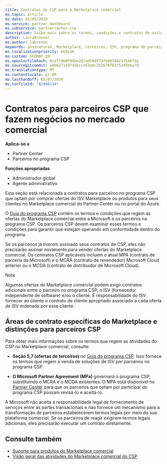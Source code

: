 ```yaml
---
title: Contratos do CSP para o Marketplace comercial
ms.topic: article
ms.date: 05/05/2020
ms.service: partner-dashboard
ms.subservice: partnercenter-csp
description: Saiba mais sobre os termos, condições e contratos de assinaturas para produtos ISV de terceiros adquiridos por parceiros do CSP no mercado comercial.
author: LauraBrenner
ms.author: labrenne
keywords: assinaturas, Marketplace, terceiros, ISV, programa de parceiros CSP, contratos, venda, compra,
ms.localizationpriority: medium
ms.custom: SEOMAY.20
ms.openlocfilehash: 6caf79b0f9dbe287ad59df73fb80749237546f9a
ms.sourcegitcommit: e9b627159745bcce53a8c2b1676f63f5249bba76
ms.translationtype: MT
ms.contentlocale: pt-BR
ms.lasthandoff: 05/07/2020
ms.locfileid: "82908134"
---
```

# <a name="contracts-for-csp-partners-doing-business-in-the-commercial-marketplace"></a>Contratos para parceiros CSP que fazem negócios no mercado comercial

**Aplica-se a**

- Partner Center
- Parceiros no programa CSP

**Funções apropriadas**

- Administrador global
- Agente administrativo

Esta seção está relacionada a contratos para parceiros no programa CSP que optam por comprar ofertas do ISV Marketplace ou produtos para seus clientes no Marketplace comercial do Partner Center ou no portal do Azure.

O [Guia do programa CSP](https://go.microsoft.com/fwlink/p/?LinkId=617100) contém os termos e condições que regem as ofertas do Marketplace comercial entre a Microsoft e os parceiros no programa CSP. Os parceiros CSP devem examinar esses termos e condições para garantir que estejam operando em conformidade dentro do programa.  

Se os parceiros já tiverem assinado seus contratos de CSP, eles não precisarão assinar novamente para vender ofertas do Marketplace comercial. Os contratos CSP aplicáveis incluem o atual MPA (contrato de parceria da Microsoft) e o MCRA (contrato de revendedor) Microsoft Cloud anterior ou o MCDA (contrato de distribuidor de Microsoft Cloud).

>[!NOTE]
> Algumas ofertas do Marketplace comercial podem exigir contratos adicionais entre o parceiro no programa CSP, o ISV (fornecedor independente de software) e/ou o cliente. É responsabilidade do ISV fornecer ao cliente o contrato de cliente apropriado associado a cada oferta de ISV ordenada por esse cliente.

## <a name="specific-marketplace-contract-areas-and-distinctions-for-csp-partners"></a>Áreas de contrato específicas do Marketplace e distinções para parceiros CSP

Para obter mais informações sobre os termos que regem as atividades do CSP no Marketplace comercial, consulte:

- **Seção 5,7 (ofertas de terceiros)** no [Guia do programa CSP](https://go.microsoft.com/fwlink/p/?LinkId=617100). Isso fornece os termos que regem a venda de soluções de ISV por parceiros no programa CSP.

- **O Microsoft Partner Agreement (MPa)** governará o programa CSP, substituindo o MCRA e o MCDA existentes. O MPA está disponível no [Partner Center](https://partner.microsoft.com/pcv/dashboard/overview) para que os parceiros que optam por participar do programa CSP possam revisá-lo e aceitá-lo.
  
A Microsoft não aceita a responsabilidade legal de fornecimento de serviços entre as partes transacionais e não fornece um mecanismo para a transformação de parceiros estabelecerem termos legais por meio de sua plataforma comercial. Se os parceiros de reagir exigirem termos legais adicionais, eles precisarão executar um contrato diretamente.

## <a name="see-also"></a>Consulte também

- [Suporte para produtos do Marketplace comercial](csp-commercial-marketplace-support.md)
- [Visão geral das atividades do Marketplace comercial do CSP](csp-commercial-marketplace-overview.md)
